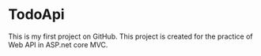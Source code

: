 # TodoApi
This is my first project on GitHub.
This project is created for the practice of Web API in ASP.net core MVC.
